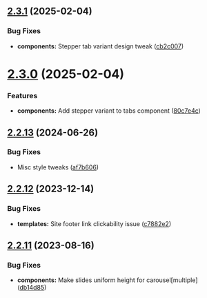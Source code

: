 ## [2.3.1](https://github.com/jacecotton/tcds/compare/v2.3.0...v2.3.1) (2025-02-04)


### Bug Fixes

* **components:** Stepper tab variant design tweak ([cb2c007](https://github.com/jacecotton/tcds/commit/cb2c007d3958ab6d006be344b1712a97dee6f2c8))



# [2.3.0](https://github.com/jacecotton/tcds/compare/v2.2.13...v2.3.0) (2025-02-04)


### Features

* **components:** Add stepper variant to tabs component ([80c7e4c](https://github.com/jacecotton/tcds/commit/80c7e4c57244add1ebe74ffd020ea9e028d1a937))



## [2.2.13](https://github.com/jacecotton/tcds/compare/v2.2.12...v2.2.13) (2024-06-26)


### Bug Fixes

* Misc style tweaks ([af7b606](https://github.com/jacecotton/tcds/commit/af7b606b2eb3e68329ce5fba671163e11947c17b))



## [2.2.12](https://github.com/jacecotton/tcds/compare/v2.2.11...v2.2.12) (2023-12-14)


### Bug Fixes

* **templates:** Site footer link clickability issue ([c7882e2](https://github.com/jacecotton/tcds/commit/c7882e26d0a17ee65d218044f2362937a289905e))



## [2.2.11](https://github.com/jacecotton/tcds/compare/v2.2.10...v2.2.11) (2023-08-16)


### Bug Fixes

* **components:** Make slides uniform height for carousel[multiple] ([db14d85](https://github.com/jacecotton/tcds/commit/db14d856b122d48acd08b690b87c320872c396f1))



